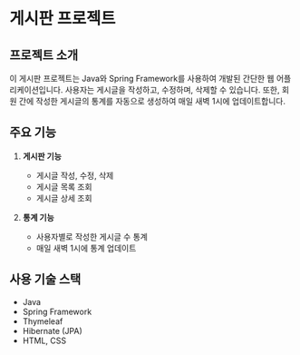 # 게시판 프로젝트

## 프로젝트 소개

이 게시판 프로젝트는 Java와 Spring Framework를 사용하여 개발된 간단한 웹 어플리케이션입니다. 사용자는 게시글을 작성하고, 수정하며, 삭제할 수 있습니다. 또한, 회원 간에 작성한 게시글의 통계를 자동으로 생성하여 매일 새벽 1시에 업데이트합니다.

## 주요 기능

1. **게시판 기능**
    - 게시글 작성, 수정, 삭제
    - 게시글 목록 조회
    - 게시글 상세 조회

2. **통계 기능**
    - 사용자별로 작성한 게시글 수 통계
    - 매일 새벽 1시에 통계 업데이트

## 사용 기술 스택

- Java
- Spring Framework
- Thymeleaf
- Hibernate (JPA)
- HTML, CSS

